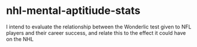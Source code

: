 # nhl-mental-aptitiude-stats
I intend to evaluate the relationship between the Wonderlic test given to NFL players and their career success, and relate this to the effect it could have on the  NHL

